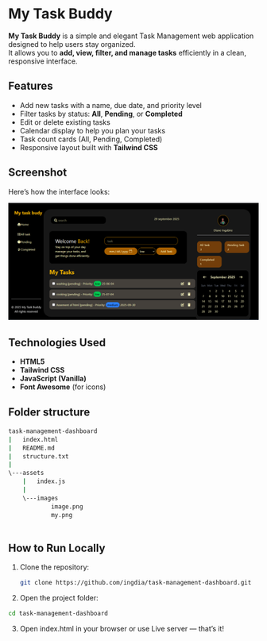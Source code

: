 #  My Task Buddy

**My Task Buddy** is a simple and elegant Task Management web application designed to help users stay organized.  
It allows you to **add, view, filter, and manage tasks** efficiently in a clean, responsive interface.

##  Features

-  Add new tasks with a name, due date, and priority level  
- Filter tasks by status: **All**, **Pending**, or **Completed**  
-  Edit or delete existing tasks  
-  Calendar display to help you plan your tasks  
-  Task count cards (All, Pending, Completed)  
-  Responsive layout built with **Tailwind CSS**

##  Screenshot

Here’s how the interface looks:

![My Task Buddy Screenshot](./assets/images/image.png)

##  Technologies Used

- **HTML5**  
- **Tailwind CSS**  
- **JavaScript (Vanilla)**  
- **Font Awesome** (for icons)

## Folder structure 
```bash
task-management-dashboard
|   index.html
|   README.md
|   structure.txt
|   
\---assets
    |   index.js
    |   
    \---images
            image.png
            my.png
            
```

##  How to Run Locally

1. Clone the repository:

   ```bash 
   git clone https://github.com/ingdia/task-management-dashboard.git 
   
   ```


2. Open the project folder:

```bash
cd task-management-dashboard

```
3. Open index.html in your browser or use Live server — that’s it!



